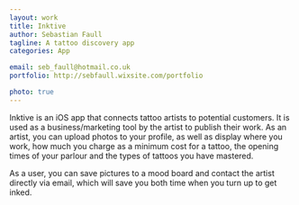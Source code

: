 ```yaml
---
layout: work
title: Inktive
author: Sebastian Faull
tagline: A tattoo discovery app
categories: App

email: seb_faull@hotmail.co.uk
portfolio: http://sebfaull.wixsite.com/portfolio 

photo: true
---
```


Inktive is an iOS app that connects tattoo artists to potential customers. It is used as a business/marketing tool by the artist to publish their work. As an artist, you can upload photos to your profile, as well as display where you work, how much you charge as a minimum cost for a tattoo, the opening times of your parlour and the types of tattoos you have mastered. 

As a user, you can save pictures to a mood board and contact the artist directly via email, which will save you both time when you turn up to get inked. 